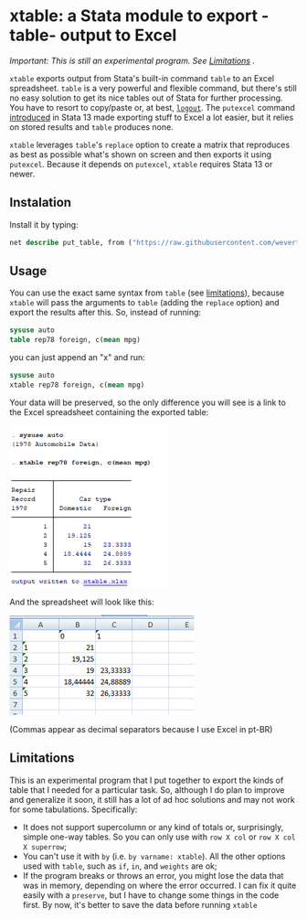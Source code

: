# xtable: a Stata module to export -table- output to Excel

*Important: This is still an experimental program. See [Limitations](#limitations) .*

`xtable` exports output from Stata's built-in command `table` to an Excel spreadsheet. `table` is a very powerful and flexible command, but there's still no easy solution to get its nice tables out of Stata for further processing. You have to resort to copy/paste or, at best, [`logout`](http://fmwww.bc.edu/RePEc/bocode/l/logout.html). The `putexcel` command  [introduced](https://blog.stata.com/2013/09/25/export-tables-to-excel/) in Stata 13 made exporting stuff to Excel a lot easier, but it relies on stored results and `table` produces none. 

`xtable` leverages `table`'s `replace` option to create a matrix that reproduces as best as possible what's shown on screen and then exports it using `putexcel`. Because it depends on `putexcel`, `xtable` requires Stata 13 or newer.

## Instalation 

Install it by typing:
```stata
net describe put_table, from ("https://raw.githubusercontent.com/weverthonmachado/xtable/master")
```

## Usage

You can use the exact same syntax from `table`
(see [limitations](#limitations)), because `xtable` will pass the arguments to `table` (adding the `replace` option) and export the results after this. So, instead of running:

```stata
sysuse auto
table rep78 foreign, c(mean mpg)
```

you can just append an "x" and run:

```stata
sysuse auto
xtable rep78 foreign, c(mean mpg)
```

Your data will be preserved, so the only difference you will see is a link to the Excel spreadsheet containing the exported table:

![](output.png)

And the spreadsheet will look like this:

![](excel.png)

(Commas appear as decimal separators because I use Excel in pt-BR)

## Limitations

This is an experimental program that I put together to export the kinds of table that I needed for a particular task. So, although I do plan to improve and generalize it soon, it still has a lot of ad hoc solutions and may not work for some tabulations. Specifically:

- It does not support supercolumn or any kind of totals or, surprisingly, simple one-way tables. So you can only use with `row X col` or `row X col X superrow`;
- You can't use it with `by` (i.e. `by varname: xtable`). All the other options used with `table`, such as `if`, `in`, and `weights` are ok;
- If the program breaks or throws an error, you might lose the data that was in memory, depending on where the error occurred. I can fix it quite easily with a `preserve`, but I have to change some things in the code first. By now, it's better to save the data before running `xtable`
